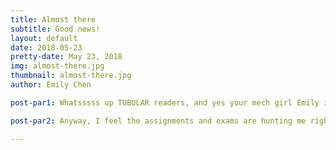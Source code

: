 ```yaml
---
title: Almost there
subtitle: Good news!
layout: default
date: 2018-05-23
pretty-date: May 23, 2018
img: almost-there.jpg
thumbnail: almost-there.jpg
author: Emily Chen

post-par1: Whatsssss up TUBULAR readers, and yes your mech girl Emily is back again! As you maybe already know, the team is already preparing for the CDR presentation. At the same time the unwelcomed exams are also getting closer. Bleeeeeh, but luckily we have some good news to cheers  us up a bit. Many of you maybe already know, I have been in crazy contact with a lot of vendors such as Parker, Bosch Rexboth and Swagelok for the past weeks. I kind of become the sponsor hunter in this team and the good news this week is... *drums*  Swagelok are very interested for a sponsorship with TUBULAR team. Since most of the mechanical components in our experiment are based on theirs products, this will be a tremendous support! This is not officially decided but I still want to thank Swagelok for giving us this opportunity. 

post-par2: Anyway, I feel the assignments and exams are hunting me right now and therefor I need to leave you guys with such a short blogpost. But I can promise, next time it will be longer and hopefully I will be able to share more good news! For now, take care and see you soon!     

---
```

